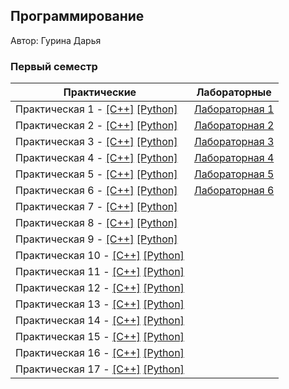 ## Программирование

Автор: Гурина Дарья

### Первый семестр

| Практические | Лабораторные |
| ------------ | ------------ |
| Практическая 1 - [[C++]](./Programming/Practice/01/С++/simpleoutput/) [[Python]](./Practice/01/Python/) | [Лабораторная 1](./Lab/01/ReadMe.md) |
| Практическая 2 - [[C++]](./Practice/02/C++/) [[Python]](./Practice/02/Python/) | [Лабораторная 2](./Lab/02/ReadMe.md) |
| Практическая 3 - [[C++]](./Practice/03/C++/) [[Python]](./Practice/03/Python/) | [Лабораторная 3](./Lab/03/ReadMe.md) |
| Практическая 4 - [[C++]](./Practice/04/C++/) [[Python]](./Practice/04/Python/) | [Лабораторная 4](./Lab/04/ReadMe.md) |
| Практическая 5 - [[C++]](./Practice/05/C++/) [[Python]](./Practice/05/Python/) | [Лабораторная 5](./Lab/05/ReadMe.md) |
| Практическая 6 - [[C++]](./Practice/06/C++/) [[Python]](./Practice/06/Python/) | [Лабораторная 6](./Lab/06/ReadMe.md) |
| Практическая 7 - [[C++]](./Practice/07/C++/) [[Python]](./Practice/07/Python/) |                                      |
| Практическая 8 - [[C++]](./Practice/08/C++/) [[Python]](./Practice/08/Python/) |                                      |
| Практическая 9 - [[C++]](./Practice/09/C++/) [[Python]](./Practice/09/Python/) |                                      |
| Практическая 10 - [[C++]](./Practice/10/C++/) [[Python]](./Practice/10/Python/) |                                      |
| Практическая 11 - [[C++]](./Practice/11/C++/) [[Python]](./Practice/11/Python/) |                                      |
| Практическая 12 - [[C++]](./Practice/12/C++/) [[Python]](./Practice/12/Python/) |                                      |
| Практическая 13 - [[C++]](./Practice/13/C++/) [[Python]](./Practice/13/Python/) |                                      |
| Практическая 14 - [[C++]](./Practice/14/C++/) [[Python]](./Practice/14/Python/) |                                      |
| Практическая 15 - [[C++]](./Practice/15/C++/) [[Python]](./Practice/15/Python/) |                                      |
| Практическая 16 - [[C++]](./Practice/16/C++/) [[Python]](./Practice/16/Python/) |                                      |
| Практическая 17 - [[C++]](./Practice/17/C++/) [[Python]](./Practice/17/Python/) |                                      |